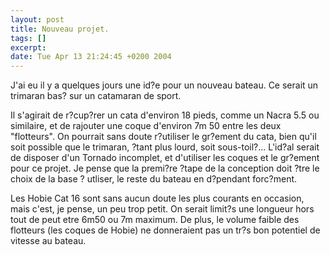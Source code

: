 ```yaml
--- 
layout: post
title: Nouveau projet.
tags: []
excerpt:
date: Tue Apr 13 21:24:45 +0200 2004
---
```

J'ai eu il y a quelques jours une id?e pour un nouveau bateau. Ce serait un trimaran bas? sur un catamaran de sport.
 
Il s'agirait de r?cup?rer un cata d'environ 18 pieds, comme un Nacra 5.5 ou similaire, et de rajouter une coque d'environ 7m 50 entre les deux "flotteurs". On pourrait sans doute r?utiliser le gr?ement du cata, bien qu'il soit possible que le trimaran, ?tant plus lourd, soit sous-toil?...
L'id?al serait de disposer d'un Tornado incomplet, et d'utiliser les coques et le gr?ement pour ce projet. Je pense que la premi?re ?tape de la conception doit ?tre le choix de la base ?  utliser, le reste du bateau en d?pendant forc?ment.

Les Hobie Cat 16 sont sans aucun doute les plus courants en occasion, mais c'est, je pense, un peu trop petit. On serait limit?s   une longueur hors tout de peut etre 6m50 ou 7m maximum. De plus, le volume faible des flotteurs (les coques de Hobie) ne donneraient pas un tr?s bon potentiel de vitesse au bateau.
